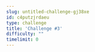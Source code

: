```yaml
---
slug: untitled-challenge-gj38xe
id: c4putzjrdaeu
type: challenge
title: 'Challenge #3'
difficulty: ""
timelimit: 0
---
```


